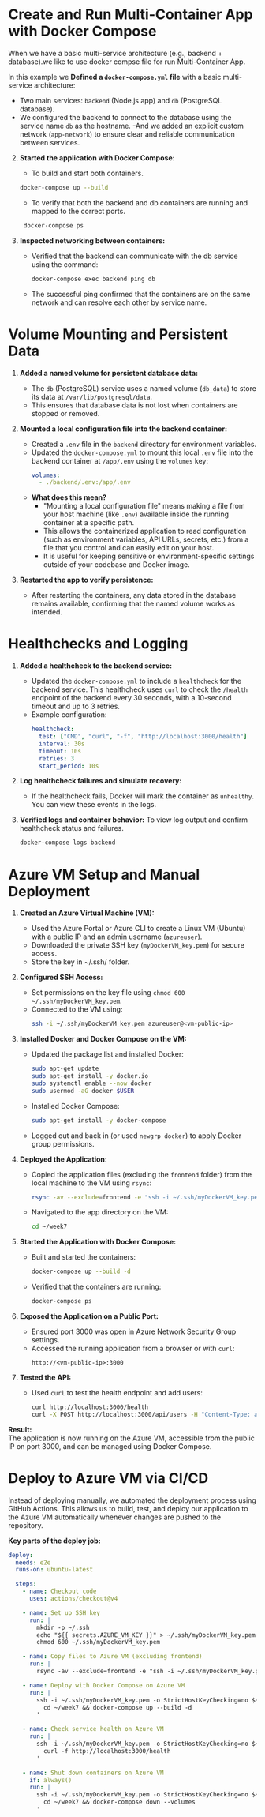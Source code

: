 # Create and Run Multi-Container App with Docker Compose

When we have a basic multi-service architecture (e.g., backend + database).we like to use docker compse file for run Multi-Container App.


In this example we **Defined a `docker-compose.yml` file** with a basic multi-service architecture:
   - Two main services: `backend` (Node.js app) and `db` (PostgreSQL database).
   - We configured the backend to connect to the database using the service name `db` as the hostname.
   -And we added an explicit custom network (`app-network`) to ensure clear and reliable communication between services.

2. **Started the application with Docker Compose:**
   - To build and start both containers.
   ```bash
   docker-compose up --build
   ```
   - To verify that both the backend and db containers are running and mapped to the correct ports.
   ```bash
    docker-compose ps
   ```

3. **Inspected networking between containers:**
   - Verified that the backend can communicate with the db service using the command:
     ```bash
     docker-compose exec backend ping db
     ```
   - The successful ping confirmed that the containers are on the same network and can resolve each other by service name.

# Volume Mounting and Persistent Data



1. **Added a named volume for persistent database data:**
   - The `db` (PostgreSQL) service uses a named volume (`db_data`) to store its data at `/var/lib/postgresql/data`.
   - This ensures that database data is not lost when containers are stopped or removed.

2. **Mounted a local configuration file into the backend container:**
   - Created a `.env` file in the `backend` directory for environment variables.
   - Updated the `docker-compose.yml` to mount this local `.env` file into the backend container at `/app/.env` using the `volumes` key:
     ```yaml
     volumes:
       - ./backend/.env:/app/.env
     ```
   - **What does this mean?**
     - "Mounting a local configuration file" means making a file from your host machine (like `.env`) available inside the running container at a specific path.
     - This allows the containerized application to read configuration (such as environment variables, API URLs, secrets, etc.) from a file that you control and can easily edit on your host.
     - It is useful for keeping sensitive or environment-specific settings outside of your codebase and Docker image.

3. **Restarted the app to verify persistence:**
   - After restarting the containers, any data stored in the database remains available, confirming that the named volume works as intended.

# Healthchecks and Logging

1. **Added a healthcheck to the backend service:**
   - Updated the `docker-compose.yml` to include a `healthcheck` for the backend service. This healthcheck uses `curl` to check the `/health` endpoint of the backend every 30 seconds, with a 10-second timeout and up to 3 retries.
   - Example configuration:
     ```yaml
     healthcheck:
       test: ["CMD", "curl", "-f", "http://localhost:3000/health"]
       interval: 30s
       timeout: 10s
       retries: 3
       start_period: 10s
     ```

2. **Log healthcheck failures and simulate recovery:**
   - If the healthcheck fails, Docker will mark the container as `unhealthy`. You can view these events in the logs.
  

3. **Verified logs and container behavior:**
   To view log output and confirm healthcheck status and failures.
   
   ```bash 
   docker-compose logs backend
   ```

 # Azure VM Setup and Manual Deployment

1. **Created an Azure Virtual Machine (VM):**
   - Used the Azure Portal or Azure CLI to create a Linux VM (Ubuntu) with a public IP and an admin username (`azureuser`).
   - Downloaded the private SSH key (`myDockerVM_key.pem`) for secure access.
   - Store the key in ~/.ssh/ folder.

2. **Configured SSH Access:**
   - Set permissions on the key file using `chmod 600 ~/.ssh/myDockerVM_key.pem`.
   - Connected to the VM using:
     ```bash
     ssh -i ~/.ssh/myDockerVM_key.pem azureuser@<vm-public-ip>
     ```

3. **Installed Docker and Docker Compose on the VM:**
   - Updated the package list and installed Docker:
     ```bash
     sudo apt-get update
     sudo apt-get install -y docker.io
     sudo systemctl enable --now docker
     sudo usermod -aG docker $USER
     ```
   - Installed Docker Compose:
     ```bash
     sudo apt-get install -y docker-compose
     ```
   - Logged out and back in (or used `newgrp docker`) to apply Docker group permissions.

4. **Deployed the Application:**
   - Copied the application files (excluding the `frontend` folder) from the local machine to the VM using `rsync`:
     ```bash
     rsync -av --exclude=frontend -e "ssh -i ~/.ssh/myDockerVM_key.pem" /home/yosef/Documents/github/DevOps-Linux/DevOps-Linux/week7/ azureuser@<vm-public-ip>:~/week7/
     ```
   - Navigated to the app directory on the VM:
     ```bash
     cd ~/week7
     ```

5. **Started the Application with Docker Compose:**
   - Built and started the containers:
     ```bash
     docker-compose up --build -d
     ```
   - Verified that the containers are running:
     ```bash
     docker-compose ps
     ```

6. **Exposed the Application on a Public Port:**
   - Ensured port 3000 was open in Azure Network Security Group settings.
   - Accessed the running application from a browser or with `curl`:
     ```
     http://<vm-public-ip>:3000
     ```

7. **Tested the API:**
   - Used `curl` to test the health endpoint and add users:
     ```bash
     curl http://localhost:3000/health
     curl -X POST http://localhost:3000/api/users -H "Content-Type: application/json" -d '{"name": "Alice", "email": "alice@example.com"}'
     ```

**Result:**  
The application is now running on the Azure VM, accessible from the public IP on port 3000, and can be managed using Docker Compose.


# Deploy to Azure VM via CI/CD

Instead of deploying manually, we automated the deployment process using GitHub Actions. This allows us to build, test, and deploy our application to the Azure VM automatically whenever changes are pushed to the repository.


**Key parts of the deploy job:**

```yaml
deploy:
  needs: e2e
  runs-on: ubuntu-latest

  steps:
    - name: Checkout code
      uses: actions/checkout@v4

    - name: Set up SSH key
      run: |
        mkdir -p ~/.ssh
        echo "${{ secrets.AZURE_VM_KEY }}" > ~/.ssh/myDockerVM_key.pem
        chmod 600 ~/.ssh/myDockerVM_key.pem

    - name: Copy files to Azure VM (excluding frontend)
      run: |
        rsync -av --exclude=frontend -e "ssh -i ~/.ssh/myDockerVM_key.pem -o StrictHostKeyChecking=no" week7/ ${{ secrets.AZURE_VM_USER }}@${{ secrets.AZURE_VM_HOST }}:~/week7/

    - name: Deploy with Docker Compose on Azure VM
      run: |
        ssh -i ~/.ssh/myDockerVM_key.pem -o StrictHostKeyChecking=no ${{ secrets.AZURE_VM_USER }}@${{ secrets.AZURE_VM_HOST }} '
          cd ~/week7 && docker-compose up --build -d
        '

    - name: Check service health on Azure VM
      run: |
        ssh -i ~/.ssh/myDockerVM_key.pem -o StrictHostKeyChecking=no ${{ secrets.AZURE_VM_USER }}@${{ secrets.AZURE_VM_HOST }} '
          curl -f http://localhost:3000/health
        '

    - name: Shut down containers on Azure VM
      if: always()
      run: |
        ssh -i ~/.ssh/myDockerVM_key.pem -o StrictHostKeyChecking=no ${{ secrets.AZURE_VM_USER }}@${{ secrets.AZURE_VM_HOST }} '
          cd ~/week7 && docker-compose down --volumes
        '
```
